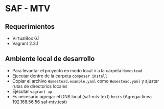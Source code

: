 # SAF - MTV

## Requerimientos

- VirtualBox 6.1
- Vagrant 2.3.1

## Ambiente local de desarrollo
 
- Para levantar el proyecto en modo local ir a la carpeta `Homestead`
- Ejecutar dentro de la carpeta `composer install`
- Copiar el archivo `Homestead.example.yaml` como `Homestead.yaml` y ajustar rutas de directorios locales
- Ejecutar `vagrant up`
- Es necesario agregar el DNS local (saf-mtv.text) `hosts` (Agregar línea 192.168.56.56	saf-mtv.test)
